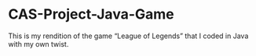 # CAS-Project-Java-Game
This is my rendition of the game “League of Legends” that I coded in Java with my own twist.
